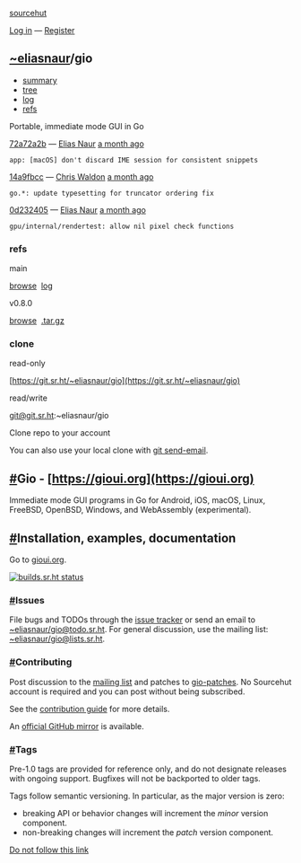 [sourcehut](https://sr.ht)

[Log in](https://meta.sr.ht/oauth/authorize?client_id=25ff6e5ce60d7345&scopes=profile%2Ckeys%2Cb99a95de3e69c958%2Fjobs%3Awrite&state=%2F~eliasnaur%2Fgio%3F) — [Register](https://meta.sr.ht)

## [~eliasnaur](/~eliasnaur/)/gio

- [summary](/~eliasnaur/gio)
- [tree](/~eliasnaur/gio/tree)
- [log](/~eliasnaur/gio/log)
- [refs](/~eliasnaur/gio/refs)

Portable, immediate mode GUI in Go

[72a72a2b](/~eliasnaur/gio/commit/72a72a2bc21a06502fd177baa44c4daafbca3f96 "72a72a2bc21a06502fd177baa44c4daafbca3f96") — [Elias Naur](/~eliasnaur/) [a month ago](/~eliasnaur/gio/log?from=72a72a2bc21a06502fd177baa44c4daafbca3f96#log-72a72a2bc21a06502fd177baa44c4daafbca3f96)

```
app: [macOS] don't discard IME session for consistent snippets
```

[14a9fbcc](/~eliasnaur/gio/commit/14a9fbcc0d206fc8363ac8212a2185643079cd33 "14a9fbcc0d206fc8363ac8212a2185643079cd33") — [Chris Waldon](/~whereswaldon/) [a month ago](/~eliasnaur/gio/log?from=14a9fbcc0d206fc8363ac8212a2185643079cd33#log-14a9fbcc0d206fc8363ac8212a2185643079cd33)

```
go.*: update typesetting for truncator ordering fix
```

[0d232405](/~eliasnaur/gio/commit/0d23240556ed9207766c058a6700474bd5cdb672 "0d23240556ed9207766c058a6700474bd5cdb672") — [Elias Naur](/~eliasnaur/) [a month ago](/~eliasnaur/gio/log?from=0d23240556ed9207766c058a6700474bd5cdb672#log-0d23240556ed9207766c058a6700474bd5cdb672)

```
gpu/internal/rendertest: allow nil pixel check functions
```

### refs

main

[browse](/~eliasnaur/gio/tree)  [log](/~eliasnaur/gio/log) 

v0.8.0

[browse](/~eliasnaur/gio/tree/v0.8.0)  [.tar.gz](/~eliasnaur/gio/archive/v0.8.0.tar.gz) 

### clone

read-only

[https://git.sr.ht/~eliasnaur/gio](https://git.sr.ht/~eliasnaur/gio)

read/write

git@git.sr.ht:~eliasnaur/gio

Clone repo to your account

You can also use your local clone with [git send-email](https://git-send-email.io).

## [#](#gio---a-hrefhttpsgiouiorghttpsgiouiorga)Gio - [https://gioui.org](https://gioui.org)

Immediate mode GUI programs in Go for Android, iOS, macOS, Linux, FreeBSD, OpenBSD, Windows, and WebAssembly (experimental).

## [#](#installation-examples-documentation)Installation, examples, documentation

Go to [gioui.org](https://gioui.org).

[![builds.sr.ht status](https://builds.sr.ht/~eliasnaur/gio.svg)](https://builds.sr.ht/~eliasnaur/gio)

### [#](#issues)Issues

File bugs and TODOs through the [issue tracker](https://todo.sr.ht/~eliasnaur/gio) or send an email to [~eliasnaur/gio@todo.sr.ht](mailto:~eliasnaur/gio@todo.sr.ht). For general discussion, use the mailing list: [~eliasnaur/gio@lists.sr.ht](mailto:~eliasnaur/gio@lists.sr.ht).

### [#](#contributing)Contributing

Post discussion to the [mailing list](https://lists.sr.ht/~eliasnaur/gio) and patches to [gio-patches](https://lists.sr.ht/~eliasnaur/gio-patches). No Sourcehut account is required and you can post without being subscribed.

See the [contribution guide](https://gioui.org/doc/contribute) for more details.

An [official GitHub mirror](https://github.com/gioui/gio) is available.

### [#](#tags)Tags

Pre-1.0 tags are provided for reference only, and do not designate releases with ongoing support. Bugfixes will not be backported to older tags.

Tags follow semantic versioning. In particular, as the major version is zero:

- breaking API or behavior changes will increment the *minor* version component.
- non-breaking changes will increment the *patch* version component.

[Do not follow this link](/tarpit/gio)